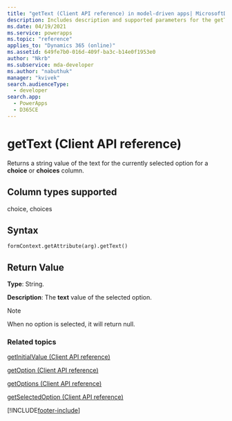 ```yaml
---
title: "getText (Client API reference) in model-driven apps| MicrosoftDocs"
description: Includes description and supported parameters for the getText method.
ms.date: 04/19/2021
ms.service: powerapps
ms.topic: "reference"
applies_to: "Dynamics 365 (online)"
ms.assetid: 649fe7b0-016d-409f-ba3c-b14e0f1953e0
author: "Nkrb"
ms.subservice: mda-developer
ms.author: "nabuthuk"
manager: "kvivek"
search.audienceType: 
  - developer
search.app: 
  - PowerApps
  - D365CE
---
```

# getText (Client API reference)



Returns a string value of the text for the currently selected option for a **choice** or **choices** column. 

## Column types supported

choice, choices

## Syntax

`formContext.getAttribute(arg).getText()`

## Return Value

**Type**: String. 

**Description**: The **text** value of the selected option.

> [!NOTE]
> When no option is selected, it will return null.

### Related topics
[getInitialValue (Client API reference)](getInitialValue.md)

[getOption (Client API reference)](getOption.md)

[getOptions (Client API reference)](getOptions.md)

[getSelectedOption (Client API reference)](getSelectedOption.md) 




[!INCLUDE[footer-include](../../../../../includes/footer-banner.md)]